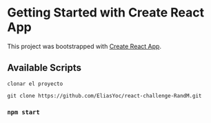 # Getting Started with Create React App

This project was bootstrapped with [Create React App](https://github.com/facebook/create-react-app).

## Available Scripts

`clonar el proyecto`

```
git clone https://github.com/EliasYoc/react-challenge-RandM.git
```

### `npm start`

